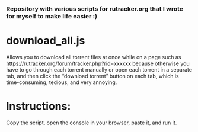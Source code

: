 ### Repository with various scripts for rutracker.org that I wrote for myself to make life easier :)
# download_all.js
Allows you to download all torrent files at once while on a page such as https://rutracker.org/forum/tracker.php?rid=хххххх
because otherwise you have to go through each torrent manually or open each torrent in a separate tab,
and then click the “download torrent” button on each tab, which is time-consuming, tedious, and very annoying.
# Instructions: 
Copy the script, open the console in your browser, paste it, and run it.